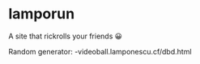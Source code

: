 # lamporun
A site that rickrolls your friends 😀

Random generator:
  -videoball.lamponescu.cf/dbd.html

